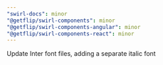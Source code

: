 ```yaml
---
"swirl-docs": minor
"@getflip/swirl-components": minor
"@getflip/swirl-components-angular": minor
"@getflip/swirl-components-react": minor
---
```


Update Inter font files, adding a separate italic font
